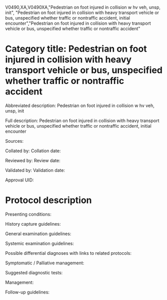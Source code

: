 V0490,XA,V0490XA,"Pedestrian on foot injured in collision w hv veh, unsp, init", "Pedestrian on foot injured in collision with heavy transport vehicle or bus, unspecified whether traffic or nontraffic accident, initial encounter","Pedestrian on foot injured in collision with heavy transport vehicle or bus, unspecified whether traffic or nontraffic accident"
# Category title: Pedestrian on foot injured in collision with heavy transport vehicle or bus, unspecified whether traffic or nontraffic accident

Abbreviated description: Pedestrian on foot injured in collision w hv veh, unsp, init

Full description: Pedestrian on foot injured in collision with heavy transport vehicle or bus, unspecified whether traffic or nontraffic accident, initial encounter

Sources:

Collated by:
Collation date:

Reviewed by:
Review date:

Validated by:
Validation date:

Approval UID:

# Protocol description

Presenting conditions:

History capture guidelines:

General examination guidelines:

Systemic examination guidelines:

Possible differential diagnoses with links to related protocols:

Symptomatic / Palliative management:

Suggested diagnostic tests:

Management:

Follow-up guidelines:
